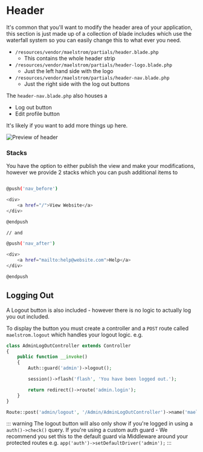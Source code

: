 # Header

It's common that you'll want to modify the header area of your application, this section is just made up of a collection of blade includes which use the waterfall system so you can easily change this to what ever you need.

- `/resources/vendor/maelstrom/partials/header.blade.php`
    - This contains the whole header strip
- `/resources/vendor/maelstrom/partials/header-logo.blade.php`
    - Just the left hand side with the logo
- `/resources/vendor/maelstrom/partials/header-nav.blade.php`
    - Just the right side with the log out buttons 

The `header-nav.blade.php` also houses a

- Log out button
- Edit profile button

It's likely if you want to add more things up here.

<img src="/header-preview.jpg" alt="Preview of header" class="m-w-full h-auto mt-4 shadow-md" />

### Stacks

You have the option to either publish the view and make your modifications, however we provide 2 stacks which you can push additional items to

```bash

@push('nav_before')

<div>
    <a href="/">View Website</a>
</div>

@endpush

// and

@push('nav_after')

<div>
    <a href="mailto:help@website.com">Help</a>
</div>

@endpush
```

## Logging Out

A Logout button is also included - however there is no logic to actually log you out included.

To display the button you must create a controller and a `POST` route called `maelstrom.logout` which handles your logout logic. e.g.

```php
class AdminLogOutController extends Controller
{
    public function __invoke()
    {
        Auth::guard('admin')->logout();

        session()->flash('flash', 'You have been logged out.');

        return redirect()->route('admin.login');
    }
}

Route::post('admin/logout', '/Admin/AdminLogOutController')->name('maelstrom.logout');
```

::: warning
The logout button will also only show if you're logged in using a `auth()->check()` query. If you're using a custom auth guard - We recommend you set this to the default guard via Middleware around your protected routes e.g. `app('auth')->setDefaultDriver('admin');` 
:::
